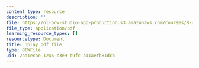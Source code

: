 ```yaml
---
content_type: resource
description: ''
file: https://ol-ocw-studio-app-production.s3.amazonaws.com/courses/8-286-the-early-universe-fall-2013/2aa1ecae1246c3e9b9fca11aefb81dcb_PsfyE1-s9Rs.pdf
file_type: application/pdf
learning_resource_types: []
resourcetype: Document
title: 3play pdf file
type: OCWFile
uid: 2aa1ecae-1246-c3e9-b9fc-a11aefb81dcb
---
```

